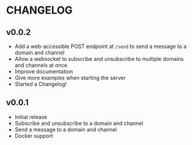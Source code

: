 # CHANGELOG

## v0.0.2
- Add a web-accessible POST endpoint at `/send` to send a message to a domain and channel
- Allow a websocket to subscribe and unsubscribe to multiple domains and channels at once
- Improve documentation
- Give more examples when starting the server
- Started a Changelog!

## v0.0.1
- Initial release
- Subscribe and unsubscribe to a domain and channel
- Send a message to a domain and channel
- Docker support